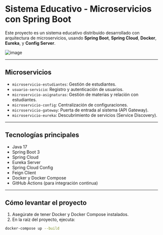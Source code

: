 # Sistema Educativo - Microservicios con Spring Boot

Este proyecto es un sistema educativo distribuido desarrollado con arquitectura de microservicios, usando **Spring Boot**, **Spring Cloud**, **Docker**, **Eureka**, y **Config Server**.



![image](https://github.com/user-attachments/assets/fab53e7c-4b54-444b-92a9-64f9d9d72eac)


---

## Microservicios

- `microservicio-estudiantes`: Gestión de estudiantes.
- `usuario-servicio`: Registro y autenticación de usuarios.
- `microservicio-asignaturas`: Gestión de materias y relación con estudiantes.
- `microservicio-config`: Centralización de configuraciones.
- `microservicio-gateway`: Puerta de entrada al sistema (API Gateway).
- `microservicio-eureka`: Descubrimiento de servicios (Service Discovery).

---

## Tecnologías principales

- Java 17
- Spring Boot 3
- Spring Cloud
- Eureka Server
- Spring Cloud Config
- Feign Client
- Docker y Docker Compose
- GitHub Actions (para integración continua)

---

## Cómo levantar el proyecto

1. Asegúrate de tener Docker y Docker Compose instalados.
2. En la raíz del proyecto, ejecuta:

```bash
docker-compose up --build


